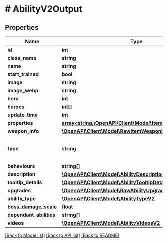 # # AbilityV2Output

## Properties

Name | Type | Description | Notes
------------ | ------------- | ------------- | -------------
**id** | **int** |  |
**class_name** | **string** |  |
**name** | **string** |  |
**start_trained** | **bool** |  | [optional]
**image** | **string** |  | [optional]
**image_webp** | **string** |  | [optional]
**hero** | **int** |  | [optional]
**heroes** | **int[]** |  | [optional]
**update_time** | **int** |  | [optional]
**properties** | [**array<string,\OpenAPI\Client\Model\ItemPropertyV2Output>**](ItemPropertyV2Output.md) |  | [optional]
**weapon_info** | [**\OpenAPI\Client\Model\RawItemWeaponInfoV2Output**](RawItemWeaponInfoV2Output.md) |  | [optional]
**type** | **string** |  | [optional] [default to 'ability']
**behaviours** | **string[]** |  | [optional]
**description** | [**\OpenAPI\Client\Model\AbilityDescriptionV2**](AbilityDescriptionV2.md) |  |
**tooltip_details** | [**\OpenAPI\Client\Model\AbilityTooltipDetailsV2Output**](AbilityTooltipDetailsV2Output.md) |  | [optional]
**upgrades** | [**\OpenAPI\Client\Model\RawAbilityUpgradeV2Output[]**](RawAbilityUpgradeV2Output.md) |  | [optional]
**ability_type** | [**\OpenAPI\Client\Model\AbilityTypeV2**](AbilityTypeV2.md) |  | [optional]
**boss_damage_scale** | **float** |  | [optional]
**dependant_abilities** | **string[]** |  | [optional]
**videos** | [**\OpenAPI\Client\Model\AbilityVideosV2**](AbilityVideosV2.md) |  | [optional]

[[Back to Model list]](../../README.md#models) [[Back to API list]](../../README.md#endpoints) [[Back to README]](../../README.md)
